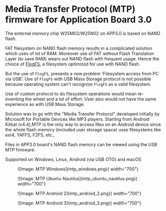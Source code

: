 # Media Transfer Protocol (MTP) firmware for Application Board 3.0

[comment]: <> (This is not exactly as the pdf)

The external memory chip W25M02/W25N02 on APP3.0 is based on NAND flash.

FAT filesystem on NAND flash memory results in a complicated solution which uses of lot of RAM.
Moreover use of FAT without Flash Translation Layer (to save RAM) wears out NAND flash with frequent usage.
Hence the choice of [FlogFS](https://github.com/conservify/FLogFS), a filesystem optimized for use with NAND flash.

But the use of `FlogFS`, presents a new problem 'Filesystem access from PC via USB'.
Use of `FlogFS` with USB Mass Storage protocol is not possible because operating system can't recognize `FlogFS` as a valid filesystem.

Use of custom protocol to do filesystem operations would mean re-inventing the wheel and a lot of effort.
User also would not have the same experience as with USB Mass Storage.

Solution was to go with the "Media Transfer Protocol" developed initially by Microsoft for Portable Devices like MP3 players.
Starting from Android Kitkat (v4.4),MTP is the only way to access files on an Android device since the whole flash memory (included user storage space) uses filesystems like ext4, YAFFS, F2FS, etc.,

Files in APP3.0 board's NAND flash memory can be viewed using the USB MTP firmware.

Supported on Windows, Linux, Android (via USB OTG) and macOS

<figure markdown>
  ![Image: MTP Windows](mtp_windows.png){ width="700"}
</figure>

<figure markdown>
  ![Image: MTP Ubuntu Nautilus](mtp_ubuntu_nautilus.png){ width="700"}
</figure>

<figure markdown>
  ![Image: MTP Android 2](mtp_android_2.png){ width="700"}
</figure>

<figure markdown>
  ![Image: MTP Android 3](mtp_android_3.png){ width="700"}
</figure>
